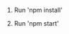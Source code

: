 1. Run 'npm install'

[//]: # (2. Install nodemon globally with 'npm install -g nodemon')

2. Run 'npm start'

